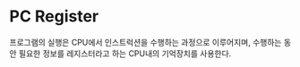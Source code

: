 # PC Register

프로그램의 실행은 CPU에서 인스트럭션을 수행하는 과정으로 이루어지며, 수행하는 동안 필요한 정보를 레지스터라고 하는 CPU내의 기억장치를 사용한다.

